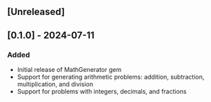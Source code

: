 ## [Unreleased]

## [0.1.0] - 2024-07-11

### Added
- Initial release of MathGenerator gem
- Support for generating arithmetic problems: addition, subtraction, multiplication, and division
- Support for problems with integers, decimals, and fractions
